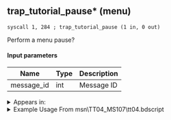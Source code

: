 ## trap_tutorial_pause* (menu)

`syscall 1, 284 ; trap_tutorial_pause (1 in, 0 out)`

Perform a menu pause?

#### Input parameters
| Name | Type | Description
|------|------|------------
| message_id   | int   | Message ID




<details>
	<summary>Appears in:</summary>
| filename | Entity (obj)
|----------|-------------
| msn\TT04_MS107\tt04.bdscript       |           

</details>

<details>
	<summary>Example Usage From msn\TT04_MS107\tt04.bdscript</summary>
```plaintext
L81:
 pushImmf 12
 gosub 4, L99
 pushImm 16121
 syscall 1, 284 ; trap_tutorial_pause (1 in, 0 out)
 pushFromPWp W0
 pushImm -1
 gosub 4, L121
 ret
```
</details>

